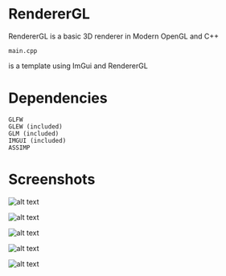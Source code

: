 # RendererGL

RendererGL is a basic 3D renderer in Modern OpenGL and C++

```
main.cpp
```

is a template using ImGui and RendererGL

# Dependencies
```
GLFW
GLEW (included)
GLM (included)
IMGUI (included)
ASSIMP
```

# Screenshots

![alt text](https://github.com/MorcilloSanz/RendererGL/blob/main/img/skybox.gif)  

![alt text](https://github.com/MorcilloSanz/RendererGL/blob/main/img/1.png)  

![alt text](https://github.com/MorcilloSanz/RendererGL/blob/main/img/2.png)  

![alt text](https://github.com/MorcilloSanz/RendererGL/blob/main/img/3.png)  

![alt text](https://github.com/MorcilloSanz/RendererGL/blob/main/img/4.png)  

